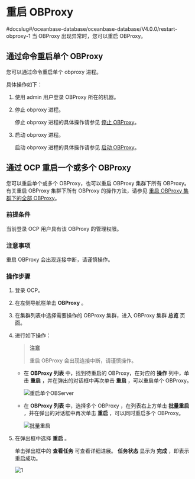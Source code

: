 # 重启 OBProxy
#docslug#/oceanbase-database/oceanbase-database/V4.0.0/restart-obproxy-1
当 OBProxy 出现异常时，您可以重启 OBProxy。

## 通过命令重启单个 OBProxy

您可以通过命令重启单个 obproxy 进程。

具体操作如下：

1. 使用 admin 用户登录 OBProxy 所在的机器。

2. 停止 obproxy 进程。

   停止 obproxy 进程的具体操作请参见 [停止 OBProxy](4.stop-obproxy.md)。

3. 启动 obproxy 进程。

   启动 obproxy 进程的具体操作请参见 [启动 OBProxy](2.start-obproxy.md)。

## 通过 OCP 重启一个或多个 OBProxy

您可以重启单个或多个 OBProxy，也可以重启 OBProxy 集群下所有 OBProxy。有关重启 OBProxy 集群下所有 OBProxy 的操作方法，请参见 [重启 OBProxy 集群下的全部 OBProxy](../2.manage-obproxy-clusters/5.restarts-all-obproxy-nodes-in-a-obproxy-cluster.md)。

### 前提条件

当前登录 OCP 用户具有该 OBProxy 的管理权限。

### 注意事项

重启 OBProxy 会出现连接中断，请谨慎操作。

### 操作步骤

1. 登录 OCP。

2. 在左侧导航栏单击 **OBProxy** 。

3. 在集群列表中选择需要操作的 OBProxy 集群，进入 OBProxy 集群 **总览** 页面。

4. 进行如下操作：

   >**注意**
   >
   >重启 OBProxy 会出现连接中断，请谨慎操作。

   * 在 **OBProxy 列表** 中，找到待重启的 OBProxy，在对应的 **操作** 列中，单击 **重启** ，并在弹出的对话框中再次单击 **重启** ，可以重启单个 OBProxy。

      ![重启单个OBServer](https://help-static-aliyun-doc.aliyuncs.com/assets/img/zh-CN/0136929061/p204438.png)

   * 在 **OBProxy 列表** 中，选择多个 OBProxy ，在列表右上方单击 **批量重启** ，并在弹出的对话框中再次单击 **重启** ，可以同时重启多个 OBProxy。
  
      ![批量重启](https://help-static-aliyun-doc.aliyuncs.com/assets/img/zh-CN/1670139061/p204457.png)

5. 在弹出框中选择 **重启** 。

   单击弹出框中的 **查看任务** 可查看详细进展。 **任务状态** 显示为 **完成** ，即表示重启成功。

   ![1](https://help-static-aliyun-doc.aliyuncs.com/assets/img/zh-CN/1306081461/p352535.png)
